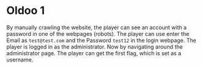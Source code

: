 # Oldoo 1

By manually crawling the website, the player can see an account with a password in one of the webpages (robots).
The player can use enter the Email as `test@test.com` and the Password `test12` in the login webpage.
The player is logged in as the administrator. Now by navigating around the administrator page.
The player can get the first flag, which is set as a username.
